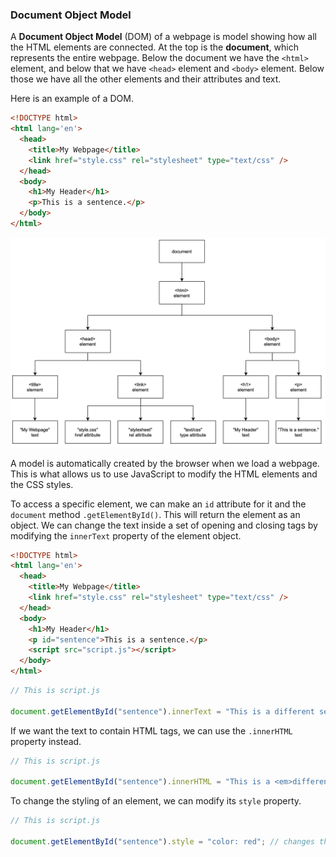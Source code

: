### Document Object Model

A **Document Object Model** (DOM) of a webpage is model showing how all the HTML elements are connected. At the top is the **document**, which represents the entire webpage. Below the document we have the `<html>` element, and below that we have `<head>` element and `<body>` element. Below those we have all the other elements and their attributes and text.

Here is an example of a DOM.

```html
<!DOCTYPE html>
<html lang='en'>
  <head>
    <title>My Webpage</title>
    <link href="style.css" rel="stylesheet" type="text/css" />
  </head>
  <body>
    <h1>My Header</h1>
    <p>This is a sentence.</p>
  </body>
</html>
```

![](../../Images/DOM_Example1.png)

A model is automatically created by the browser when we load a webpage. This is what allows us to use JavaScript to modify the HTML elements and the CSS styles.

To access a specific element, we can make an `id` attribute for it and the `document` method `.getElementById()`. This will return the element as an object. We can change the text inside a set of opening and closing tags by modifying the `innerText` property of the element object.

```html
<!DOCTYPE html>
<html lang='en'>
  <head>
    <title>My Webpage</title>
    <link href="style.css" rel="stylesheet" type="text/css" />
  </head>
  <body>
    <h1>My Header</h1>
    <p id="sentence">This is a sentence.</p>
    <script src="script.js"></script>
  </body>
</html>
```

```js
// This is script.js

document.getElementById("sentence").innerText = "This is a different sentence."; // changes the text in the <p> tag
```

If we want the text to contain HTML tags, we can use the `.innerHTML` property instead.


```js
// This is script.js

document.getElementById("sentence").innerHTML = "This is a <em>different</em> sentence."; // changes the text in the <p> tag
```

To change the styling of an element, we can modify its `style` property.

```js
// This is script.js

document.getElementById("sentence").style = "color: red"; // changes the styling of the text in the <p> tag
```

